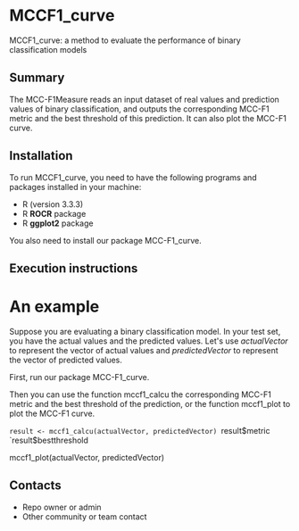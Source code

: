 # MCCF1_curve #

MCCF1_curve: a method to evaluate the performance of binary classification models

## Summary ##

The MCC-F1Measure reads an input dataset of real values and prediction values of binary classification, and outputs the corresponding MCC-F1 metric and the best threshold of this prediction. It can also plot the MCC-F1 curve.

## Installation ##

To run MCCF1_curve, you need to have the following programs and packages installed in your machine:

* R (version 3.3.3)
* R **ROCR** package
* R **ggplot2** package

You also need to install our package MCC-F1_curve.

## Execution instructions ##

# An example

Suppose you are evaluating a binary classification model. In your test set, you have the actual values and the predicted values. Let's use *actualVector* to represent the vector of actual values and *predictedVector* to represent the vector of predicted values.

First, run our package MCC-F1_curve.

Then you can use the function mccf1_calcu the corresponding MCC-F1 metric and the best threshold of the prediction, or the function mccf1_plot to plot the MCC-F1 curve.

`result <- mccf1_calcu(actualVector, predictedVector)
`result$metric
`result$bestthreshold

mccf1_plot(actualVector, predictedVector)

## Contacts ##

* Repo owner or admin
* Other community or team contact
